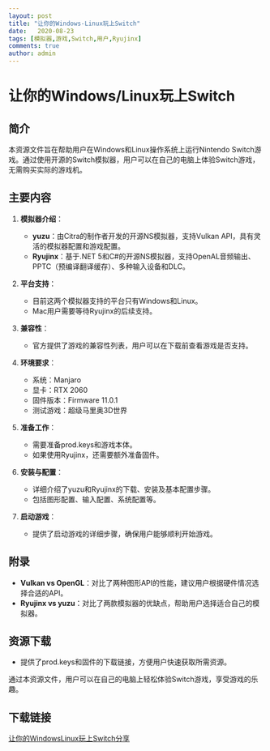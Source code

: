 ```yaml
---
layout: post
title: "让你的Windows-Linux玩上Switch"
date:   2020-08-23
tags: [模拟器,游戏,Switch,用户,Ryujinx]
comments: true
author: admin
---
```

# 让你的Windows/Linux玩上Switch

## 简介
本资源文件旨在帮助用户在Windows和Linux操作系统上运行Nintendo Switch游戏。通过使用开源的Switch模拟器，用户可以在自己的电脑上体验Switch游戏，无需购买实际的游戏机。

## 主要内容
1. **模拟器介绍**：
   - **yuzu**：由Citra的制作者开发的开源NS模拟器，支持Vulkan API，具有灵活的模拟器配置和游戏配置。
   - **Ryujinx**：基于.NET 5和C#的开源NS模拟器，支持OpenAL音频输出、PPTC（预编译翻译缓存）、多种输入设备和DLC。

2. **平台支持**：
   - 目前这两个模拟器支持的平台只有Windows和Linux。
   - Mac用户需要等待Ryujinx的后续支持。

3. **兼容性**：
   - 官方提供了游戏的兼容性列表，用户可以在下载前查看游戏是否支持。

4. **环境要求**：
   - 系统：Manjaro
   - 显卡：RTX 2060
   - 固件版本：Firmware 11.0.1
   - 测试游戏：超级马里奥3D世界

5. **准备工作**：
   - 需要准备prod.keys和游戏本体。
   - 如果使用Ryujinx，还需要额外准备固件。

6. **安装与配置**：
   - 详细介绍了yuzu和Ryujinx的下载、安装及基本配置步骤。
   - 包括图形配置、输入配置、系统配置等。

7. **启动游戏**：
   - 提供了启动游戏的详细步骤，确保用户能够顺利开始游戏。

## 附录
- **Vulkan vs OpenGL**：对比了两种图形API的性能，建议用户根据硬件情况选择合适的API。
- **Ryujinx vs yuzu**：对比了两款模拟器的优缺点，帮助用户选择适合自己的模拟器。

## 资源下载
- 提供了prod.keys和固件的下载链接，方便用户快速获取所需资源。

通过本资源文件，用户可以在自己的电脑上轻松体验Switch游戏，享受游戏的乐趣。

## 下载链接

[让你的WindowsLinux玩上Switch分享](https://pan.quark.cn/s/f84fe7a68d2a)